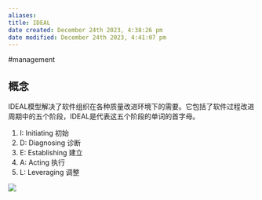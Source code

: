 ```yaml
---
aliases: 
title: IDEAL
date created: December 24th 2023, 4:38:26 pm
date modified: December 24th 2023, 4:41:07 pm
---
```

#management 

## 概念
IDEAL模型解决了软件组织在各种质量改进环境下的需要。它包括了软件过程改进周期中的五个阶段，IDEAL是代表这五个阶段的单词的⾸字母。

1. I: Initiating 初始
2. D: Diagnosing 诊断
3. E: Establishing 建⽴
4. A: Acting 执⾏
5. L: Leveraging 调整

![](https://spricoder.oss-cn-shanghai.aliyuncs.com/2021-software-quality-management/img/exam/7.png)